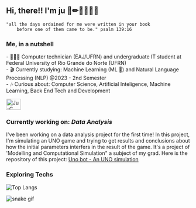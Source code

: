<h2> Hi, there!! I'm ju 🔭✏👩🏾‍💻✨ </h2>

```quote
"all the days ordained for me were written in your book
    before one of them came to be." psalm 139:16
```
<h3> Me, in a nutshell</h3>
<div>
  <p>
- 👩🏾‍🎓 Computer technician (EAJ/UFRN) and undergraduate IT student at Federal University of Rio Grande do Norte (UFRN) <br>
- 🎬 Currently studying: Machine Learning (ML 🤯)  and Natural Language Processing (NLP) @2023 - 2nd Semester <br>
- 🎶 Curious about: Computer Science, Artificial Inteligence, Machine Learning, Back End Tech and Development
    </p>
<img align="center" alt="Ju-C" height="30" width="40" src="https://cdn.jsdelivr.net/gh/devicons/devicon/icons/python/python-original.svg">

<h3> Currently working on: <i> Data Analysis</i> </h3>
I've been working on a data analysis project for the first time! In this project, I'm simulating an UNO game and trying to get results and conclusions about how the initial parameters interfers in the result of the game. It's a project of 'Modelling and Computational Simulation" a subject of my grad. Here is the repository of this project: <a href="https://github.com/julianasantiago100/uno_simulation">Uno bot - An UNO simulation </a>

<h3> Exploring Techs</h3>

![Top Langs](https://github-readme-stats.vercel.app/api/top-langs/?username=julianasantiago100&layout=compact&theme=gruvbox)

![snake gif](https://github.com/julianasantiago100/julianasantiago100/blob/output/github-contribution-grid-snake.svg)
